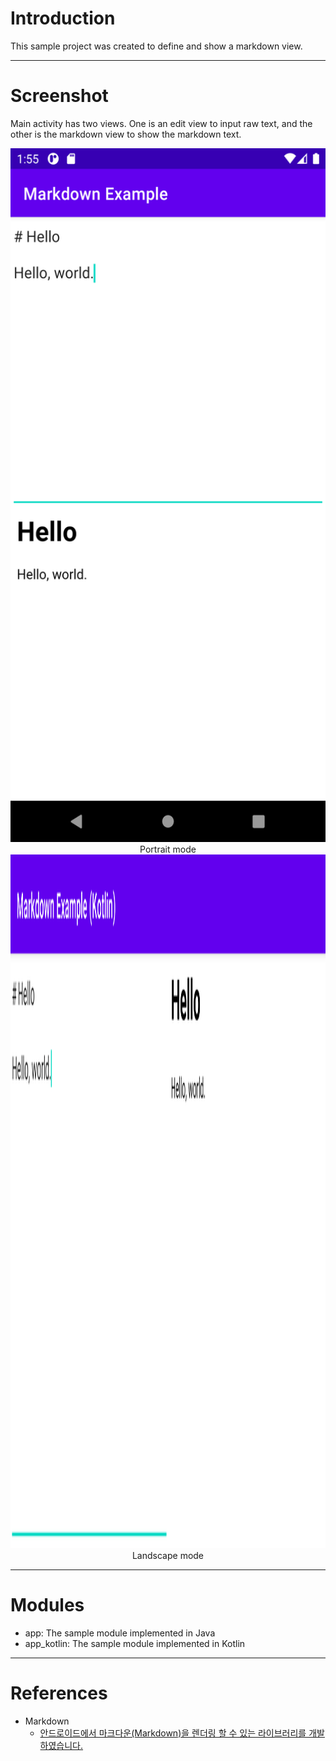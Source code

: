 # Introduction

This sample project was created to define and show a markdown view.

---

# Screenshot

Main activity has two views. One is an edit view to input raw text, and the other is the markdown view to show the markdown text.

<center>
<img src="./screenshot-01.png" width="540" height="1110">
Portrait mode
</center>

<center>
<img src="./screenshot-02.png" width="540" height="1110">
Landscape mode
</center>

---

# Modules

* app: The sample module implemented in Java
* app_kotlin: The sample module implemented in Kotlin

---

# References

* Markdown
  * [안드로이드에서 마크다운(Markdown)을 렌더링 할 수 있는 라이브러리를 개발하였습니다.](https://blog.naver.com/eominsuk55/220993691979)
